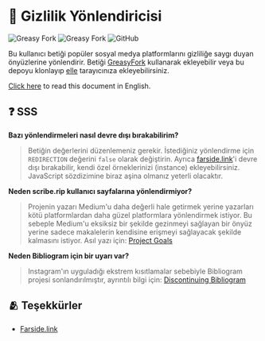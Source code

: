 # 🔀 Gizlilik Yönlendiricisi

![Greasy Fork](https://img.shields.io/greasyfork/v/436359-privacy-redirector?style=flat-square)
![Greasy Fork](https://img.shields.io/greasyfork/dt/436359-privacy-redirector?style=flat-square)
![GitHub](https://img.shields.io/github/license/dybdeskarphet/privacy-redirector?style=flat-square)

Bu kullanıcı betiği popüler sosyal medya platformlarını gizliliğe saygı duyan
önyüzlerine yönlendirir. Betiği [GreasyFork](https://greasyfork.org/scripts/436359-privacy-redirector)
kullanarak ekleyebilir veya bu depoyu klonlayıp
[elle](https://violentmonkey.github.io/guide/creating-a-userscript/) tarayıcınıza
ekleyebilirsiniz.

<a href="https://github.com/dybdeskarphet/privacy-redirector">Click here</a> to
read this document in English.

## ❓ SSS

__Bazı yönlendirmeleri nasıl devre dışı bırakabilirim?__
> Betiğin değerlerini düzenlemeniz gerekir. İstediğiniz yönlendirme için `REDIRECTION`
değerini `false` olarak değiştirin. Ayrıca [farside.link](https://github.com/benbusby/farside)'i
devre dışı bırakabilir, kendi özel örneklerinizi (instance) ekleyebilirsiniz.
JavaScript sözdizimine biraz aşina olmanız yeterli olacaktır.

__Neden scribe.rip kullanıcı sayfalarına yönlendirmiyor?__
> Projenin yazarı Medium'u daha değerli hale getirmek yerine yazarları kötü
platformlardan daha güzel platformlara yönlendirmek istiyor. Bu sebeple Medium'u
eksiksiz bir şekilde gezinmeyi sağlayan bir önyüz yerine sadece makalelerin
kendisine erişmeyi sağlayacak şekilde kalmasını istiyor.
Asıl yazı için: [Project Goals](https://sr.ht/~edwardloveall/scribe/#project-goals)

__Neden Bibliogram için bir uyarı var?__
> Instagram'ın uyguladığı ekstrem kısıtlamalar sebebiyle Bibliogram projesi sonlandırılmıştır,
ayrıntılı bilgi için: [Discontinuing Bibliogram](https://cadence.moe/blog/2022-09-01-discontinuing-bibliogram)

## 🫂 Teşekkürler

* [Farside.link](https://github.com/benbusby/farside)

